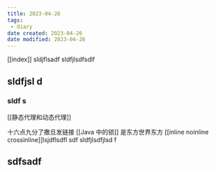 ```yaml
---
title: 2023-04-26
tags:
 - diary
date created: 2023-04-26
date modified: 2023-04-26
---
```



[[index]]
sldjflsadf
sldfjlsdfsdlf

## sldfjsl d

### sldf s

[[静态代理和动态代理]]

十六点九分了撒旦发链接 [[Java 中的锁]] 是东方世界东方
[[inline noinline crossinline]]lsjdflsdfl sdf
sldfjlsdfjlsd f

## sdfsadf